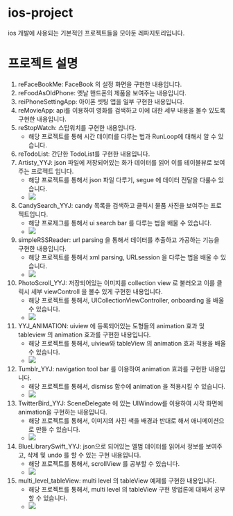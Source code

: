 # ios-project
ios 개발에 사용되는 기본적인 프로젝트들을 모아둔 레파지토리입니다. 

# 프로젝트 설명

1. reFaceBookMe: FaceBook 의 설정 화면을 구현한 내용입니다. 
2. reFoodAsOldPhone: 옛날 핸드폰의 제품을 보여주는 내용입니다.
3. reiPhoneSettingApp: 아이폰 셋팅 앱을 일부 구현한 내용입니다. 
4. reMovieApp: api를 이용하여 영화를 검색하고 이에 대한 세부 내용을 볼수 있도록 구현한 내용입니다.
5. reStopWatch: 스탑워치를 구현한 내용입니다. 
    * 해당 프로젝트를 통해 시간 데이터를 다루는 법과 RunLoop에 대해서 알 수 있습니다. 
6. reTodoList: 간단한 TodoList를 구현한 내용입니다. 
7. Artisty_YYJ: json 파일에 저장되어있는 화가 데이터를 읽어 이를 테이블뷰로 보여주는 프로젝트 입니다. 
    * 해당 프로젝트를 통해서 json 파일 다루기, segue 에 데이터 전달을 다룰수 있습니다. 
    * ![](proj_gif/7_artistry.gif)
8. CandySearch_YYJ: candy 목록을 검색하고 클릭시 물품 사진을 보여주는 프로젝트입니다.
    * 해당 프로제그를 통해서 ui search bar 를 다루는 법을 배울 수 있습니다.
    * ![](proj_gif/8_Candy_Search.gif)
9. simpleRSSReader: url parsing 을 통해서 데이터를 추출하고 가공하는 기능을 구현한 내용입니다.
    * 해당 프로젝트를 통해서 xml parsing, URLsession 을 다루는 법을 배울 수 있습니다.
    * ![](proj_gif/9_simple%20RSS%20Reader.gif)
10. PhotoScroll_YYJ: 저장되어있는 이미지를 collection view 로 불러오고 이를 클릭시 세부 viewControll 을 볼수 있게 구현한 내용입니다.
    * 해당 프로젝트를 통해서, UICollectionViewController, onboarding 을 배울 수 있습니다.
    * ![](proj_gif/10_PhotoScroll.gif)
11. YYJ_ANIMATION: uiview 에 등록되어있는 도형들의 animation 효과 및 tableview 의 animation 효과를 구현한 내용입니다.
	* 해당 프로젝트를 통해서, uiview와 tableView 의 animation 효과 적용을 배울 수 있습니다. 
	* ![](proj_gif/11_YYJ_ANIMATION.gif)
12. Tumblr_YYJ: navigation tool bar 를 이용하여 animation 효과를 구현한 내용입니다. 
    * 해당 프로젝트를 통해서, dismiss 함수에 animation 을 적용시킬 수 있습니다.
	* ![](proj_gif/12_Tumblr_YYJ.gif)
13. TwitterBird_YYJ: SceneDelegate 에 있는 UIWindow를 이용하여 시작 화면에 animation을 구현하는 내용입니다.
	* 해당 프로젝트를 통해서, 이미지의 사진 색을 배경과 반대로 해서 애니메이션으로 만들 수 있습니다.
	* ![](proj_gif/13_TwitterBird_YYJ.gif)
14. BlueLibrarySwift_YYJ: json으로 되어있는 엘범 데이터를 읽어서 정보를 보여주고, 삭제 및 undo 를 할 수 있는 구현 내용입니다. 
	* 해당 프로젝트를 통해서, scrollView 를 공부할 수 있습니다.
	* ![](proj_gif/14_BlueLibrarySwift.gif)
15. multi_level_tableView: multi level 의  tableView 예제를 구현한 내용입니다.
    * 해당 프로젝트를 통해서, multi level 의 tableView 구현 방법론에 대해서 공부할 수 있습니다.
    * ![](proj_gif/15_multi_level_tableView.gif)